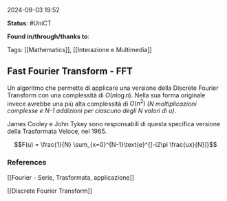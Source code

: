 2024-09-03 19:52

<b>Status</b>: #UniCT

<b>Found in/through/thanks to</b>: 

Tags: [[Mathematics]], [[Interazione e Multimedia]]

## Fast Fourier Transform - FFT

Un algoritmo che permette di applicare una versione della Discrete Fourier Transform con una complessità di $O(n\log n)$. Nella sua forma originale invece avrebbe una più alta complessità di $O(n^2)$ *(N moltiplicazioni complesse e N-1 addizioni per ciascuno degli N valori di u)*.

James Cooley e John Tykey sono responsabili di questa specifica versione della Trasformata Veloce, nel 1965. 

$$F(u) = \frac{1}{N} \sum_{x=0}^{N-1}\text{e}^{[-i2\pi \frac{ux}{N}]}$$

### References

[[Fourier - Serie, Trasformata, applicazione]]

[[Discrete Fourier Transform]]
